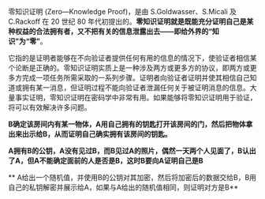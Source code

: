 零知识证明 (Zero—Knowledge Proof)，是由 S.Goldwasser、S.Micali 及 C.Rackoff 在 20 世纪 80 年代初提出的。**零知识证明就是既能充分证明自己是某种权益的合法拥有者，又不把有关的信息泄露出去——即给外界的“知识”为“零”**。

它指的是证明者能够在不向验证者提供任何有用的信息的情况下，使验证者相信某个论断是正确的。零知识证明实质上是一种涉及两方或更多方的协议，即两方或更多方完成一项任务所需采取的一系列步骤。证明者向验证者证明并使其相信自己知道或拥有某一消息，但证明过程不能向验证者泄漏任何关于被证明消息的信息。大量事实证明，零知识证明在密码学中非常有用。如果能够将零知识证明用于验证，将可以有效解决许多问题。 

**B确定该房间内有某一物体，A用自己拥有的钥匙打开该房间的门，然后把物体拿出来出示给B，从而证明自己确实拥有该房间的钥匙。**

**A拥有B的公钥，A没有见过B，而B见过A的照片，偶然一天两个人见面了，B认出了A，但A不能确定面前的人是否是B，这时B要向A证明自己是B**

** A给出一个随机值，并使用B的公钥对其加密，然后将加密后的数据交给B，B用自己的私钥解密并展示给A，如果与A给出的随机值相同，则证明对方是B**